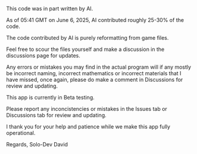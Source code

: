 This code was in part written by AI.

As of 05:41 GMT on June 6, 2025, AI contributed roughly 25-30% of the code.

The code contributed by AI is purely reformatting from game files.

Feel free to scour the files yourself and make a discussion in the discussions page for updates.

Any errors or mistakes you may find in the actual program will if any mostly be incorrect naming, incorrect mathematics or incorrect materials that I have missed, once again, please do make a comment in Discussions for review and updating.


This app is currently in Beta testing.

Please report any inconcistencies or mistakes in the Issues tab or Discussions tab for review and updating.


I thank you for your help and patience while we make this app fully operational.

Regards,
Solo-Dev
David
